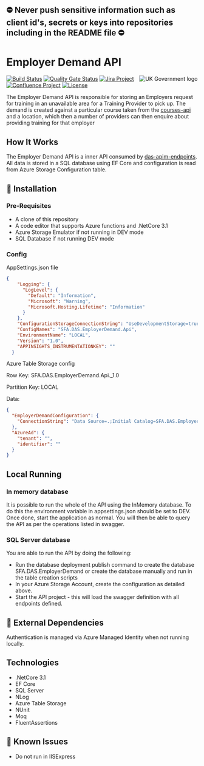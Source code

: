 ## ⛔ Never push sensitive information such as client id's, secrets or keys into repositories including in the README file ⛔

# Employer Demand API

<img src="https://avatars.githubusercontent.com/u/9841374?s=200&v=4" align="right" alt="UK Government logo">


[![Build Status](https://dev.azure.com/sfa-gov-uk/Digital%20Apprenticeship%20Service/_apis/build/status/das-employerdemand-api?repoName=SkillsFundingAgency%2Fdas-employerdemand-api&branchName=refs%2Fpull%2F16%2Fmerge)](https://dev.azure.com/sfa-gov-uk/Digital%20Apprenticeship%20Service/_build/latest?definitionId=2388&repoName=SkillsFundingAgency%2Fdas-employerdemand-api&branchName=refs%2Fpull%2F16%2Fmerge)
[![Quality Gate Status](https://sonarcloud.io/api/project_badges/measure?project=SkillsFundingAgency_das-employerdemand-api&metric=alert_status)](https://sonarcloud.io/dashboard?id=_projectId_)
[![Jira Project](https://img.shields.io/badge/Jira-Project-blue)](https://skillsfundingagency.atlassian.net/secure/RapidBoard.jspa?rapidView=664)
[![Confluence Project](https://img.shields.io/badge/Confluence-Project-blue)](https://skillsfundingagency.atlassian.net/wiki/spaces/NDL/pages/2393178481/AED)
[![License](https://img.shields.io/badge/license-MIT-lightgrey.svg?longCache=true&style=flat-square)](https://en.wikipedia.org/wiki/MIT_License)

The Employer Demand API is responsible for storing an Employers request for training in an unavailable area for a Training Provider to pick up. The demand is created against a particular course taken from the [courses-api](https://github.com/skillsfundingagency/das-courses-api) and a location, which then a number of providers can then enquire about providing training for that employer

## How It Works

The Employer Demand API is a inner API consumed by [das-apim-endpoints](https://github.com/skillsfundingagency/das-apim-endpoints). All data is stored in a SQL database using EF Core and configuration is read from Azure Storage Configuration table. 

## 🚀 Installation

### Pre-Requisites

* A clone of this repository
* A code editor that supports Azure functions and .NetCore 3.1
* Azure Storage Emulator if not running in DEV mode
* SQL Database if not running DEV mode

### Config

AppSettings.json file
```json
{
    "Logging": {
      "LogLevel": {
        "Default": "Information",
        "Microsoft": "Warning",
        "Microsoft.Hosting.Lifetime": "Information"
      }
    },
    "ConfigurationStorageConnectionString": "UseDevelopmentStorage=true;",
    "ConfigNames": "SFA.DAS.EmployerDemand.Api",
    "EnvironmentName": "LOCAL",
    "Version": "1.0",
    "APPINSIGHTS_INSTRUMENTATIONKEY": ""
  }  
```

Azure Table Storage config

Row Key: SFA.DAS.EmployerDemand.Api._1.0

Partition Key: LOCAL

Data:

```json
{
  "EmployerDemandConfiguration": {
    "ConnectionString": "Data Source=.;Initial Catalog=SFA.DAS.EmployerDemand;Integrated Security=True;Pooling=False;Connect Timeout=30"
  },
  "AzureAd": {
    "tenant": "",
    "identifier": ""
  }
}
```

## Local Running

### In memory database
It is possible to run the whole of the API using the InMemory database. To do this the environment variable in appsettings.json should be set to DEV. Once done, start the application as normal. You will then be able to query the API as per the operations listed in swagger.

### SQL Server database
You are able to run the API by doing the following:

* Run the database deployment publish command to create the database SFA.DAS.EmployerDemand or create the database manually and run in the table creation scripts
* In your Azure Storage Account, create the configuration as detailed above.
* Start the API project - this will load the swagger definition with all endpoints defined.

## 🔗 External Dependencies

Authentication is managed via Azure Managed Identity when not running locally.

## Technologies

* .NetCore 3.1
* EF Core
* SQL Server
* NLog
* Azure Table Storage
* NUnit
* Moq
* FluentAssertions

## 🐛 Known Issues

* Do not run in IISExpress